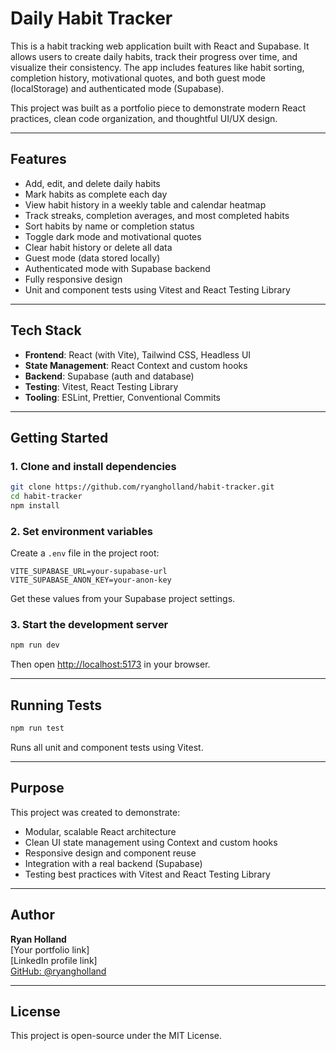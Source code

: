 # Daily Habit Tracker

This is a habit tracking web application built with React and Supabase. It allows users to create daily habits, track their progress over time, and visualize their consistency. The app includes features like habit sorting, completion history, motivational quotes, and both guest mode (localStorage) and authenticated mode (Supabase).

This project was built as a portfolio piece to demonstrate modern React practices, clean code organization, and thoughtful UI/UX design.

---

## Features

- Add, edit, and delete daily habits
- Mark habits as complete each day
- View habit history in a weekly table and calendar heatmap
- Track streaks, completion averages, and most completed habits
- Sort habits by name or completion status
- Toggle dark mode and motivational quotes
- Clear habit history or delete all data
- Guest mode (data stored locally)
- Authenticated mode with Supabase backend
- Fully responsive design
- Unit and component tests using Vitest and React Testing Library

---

## Tech Stack

- **Frontend**: React (with Vite), Tailwind CSS, Headless UI
- **State Management**: React Context and custom hooks
- **Backend**: Supabase (auth and database)
- **Testing**: Vitest, React Testing Library
- **Tooling**: ESLint, Prettier, Conventional Commits

---

## Getting Started

### 1. Clone and install dependencies

```bash
git clone https://github.com/ryangholland/habit-tracker.git
cd habit-tracker
npm install
```

### 2. Set environment variables

Create a `.env` file in the project root:

```
VITE_SUPABASE_URL=your-supabase-url
VITE_SUPABASE_ANON_KEY=your-anon-key
```

Get these values from your Supabase project settings.

### 3. Start the development server

```bash
npm run dev
```

Then open [http://localhost:5173](http://localhost:5173) in your browser.

---

## Running Tests

```bash
npm run test
```

Runs all unit and component tests using Vitest.

---

## Purpose

This project was created to demonstrate:

- Modular, scalable React architecture
- Clean UI state management using Context and custom hooks
- Responsive design and component reuse
- Integration with a real backend (Supabase)
- Testing best practices with Vitest and React Testing Library

---

## Author

**Ryan Holland**  
[Your portfolio link]  
[LinkedIn profile link]  
[GitHub: @ryangholland](https://github.com/ryangholland)

---

## License

This project is open-source under the MIT License.
